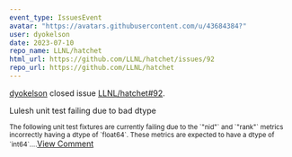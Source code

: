 ```yaml
---
event_type: IssuesEvent
avatar: "https://avatars.githubusercontent.com/u/43684384?"
user: dyokelson
date: 2023-07-10
repo_name: LLNL/hatchet
html_url: https://github.com/LLNL/hatchet/issues/92
repo_url: https://github.com/LLNL/hatchet
---
```


<a href='https://github.com/dyokelson' target='_blank'>dyokelson</a> closed issue <a href='https://github.com/LLNL/hatchet/issues/92' target='_blank'>LLNL/hatchet#92</a>.

<p>Lulesh unit test failing due to bad dtype</p><small>The following unit test fixtures are currently failing due to the `"nid"` and `"rank"` metrics incorrectly having a dtype of `float64`. These metrics are expected to have a dtype of `int64`....</small><a href='https://github.com/LLNL/hatchet/issues/92' target='_blank'>View Comment</a>